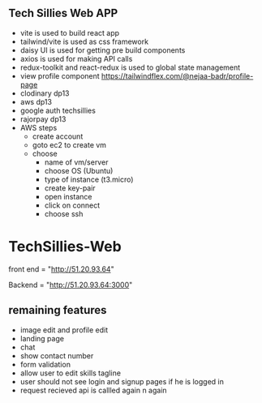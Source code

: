 ## Tech Sillies Web APP

- vite is used to build react app
- tailwind/vite is used as css framework
- daisy UI is used for getting pre build components
- axios is used for making API calls
- redux-toolkit and react-redux is used to global state management
- view profile component https://tailwindflex.com/@nejaa-badr/profile-page
- clodinary dp13
- aws dp13
- google auth techsillies
- rajorpay dp13
- AWS steps
  - create account
  - goto ec2 to create vm
  - choose
    - name of vm/server
    - choose OS (Ubuntu)
    - type of instance (t3.micro)
    - create key-pair
    - open instance
    - click on connect
    - choose ssh

# TechSillies-Web

front end = "http://51.20.93.64"

Backend = "http://51.20.93.64:3000"

## remaining features

- image edit and profile edit
- landing page
- chat
- show contact number
- form validation
- allow user to edit skills tagline
- user should not see login and signup pages if he is logged in
- request recieved api is callled again n again
